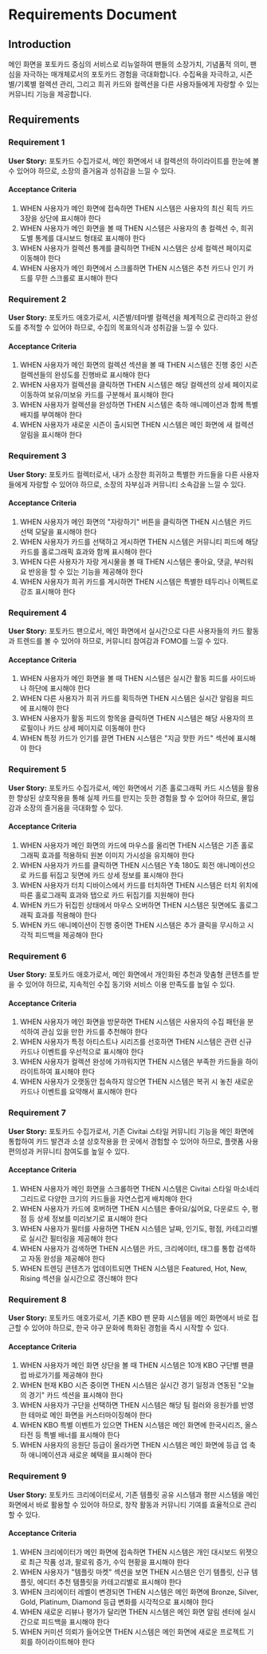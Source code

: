 # Requirements Document

## Introduction

메인 화면을 포토카드 중심의 서비스로 리뉴얼하여 팬들의 소장가치, 기념품적 의미, 팬심을 자극하는 매개체로서의 포토카드 경험을 극대화합니다. 수집욕을 자극하고, 시즌별/기록별 컬렉션 관리, 그리고 희귀 카드와 컬렉션을 다른 사용자들에게 자랑할 수 있는 커뮤니티 기능을 제공합니다.

## Requirements

### Requirement 1

**User Story:** 포토카드 수집가로서, 메인 화면에서 내 컬렉션의 하이라이트를 한눈에 볼 수 있어야 하므로, 소장의 즐거움과 성취감을 느낄 수 있다.

#### Acceptance Criteria

1. WHEN 사용자가 메인 화면에 접속하면 THEN 시스템은 사용자의 최신 획득 카드 3장을 상단에 표시해야 한다
2. WHEN 사용자가 메인 화면을 볼 때 THEN 시스템은 사용자의 총 컬렉션 수, 희귀도별 통계를 대시보드 형태로 표시해야 한다
3. WHEN 사용자가 컬렉션 통계를 클릭하면 THEN 시스템은 상세 컬렉션 페이지로 이동해야 한다
4. WHEN 사용자가 메인 화면에서 스크롤하면 THEN 시스템은 추천 카드나 인기 카드를 무한 스크롤로 표시해야 한다

### Requirement 2

**User Story:** 포토카드 애호가로서, 시즌별/테마별 컬렉션을 체계적으로 관리하고 완성도를 추적할 수 있어야 하므로, 수집의 목표의식과 성취감을 느낄 수 있다.

#### Acceptance Criteria

1. WHEN 사용자가 메인 화면의 컬렉션 섹션을 볼 때 THEN 시스템은 진행 중인 시즌 컬렉션들의 완성도를 진행바로 표시해야 한다
2. WHEN 사용자가 컬렉션을 클릭하면 THEN 시스템은 해당 컬렉션의 상세 페이지로 이동하여 보유/미보유 카드를 구분해서 표시해야 한다
3. WHEN 사용자가 컬렉션을 완성하면 THEN 시스템은 축하 애니메이션과 함께 특별 배지를 부여해야 한다
4. WHEN 사용자가 새로운 시즌이 출시되면 THEN 시스템은 메인 화면에 새 컬렉션 알림을 표시해야 한다

### Requirement 3

**User Story:** 포토카드 컬렉터로서, 내가 소장한 희귀하고 특별한 카드들을 다른 사용자들에게 자랑할 수 있어야 하므로, 소장의 자부심과 커뮤니티 소속감을 느낄 수 있다.

#### Acceptance Criteria

1. WHEN 사용자가 메인 화면의 "자랑하기" 버튼을 클릭하면 THEN 시스템은 카드 선택 모달을 표시해야 한다
2. WHEN 사용자가 카드를 선택하고 게시하면 THEN 시스템은 커뮤니티 피드에 해당 카드를 홀로그래픽 효과와 함께 표시해야 한다
3. WHEN 다른 사용자가 자랑 게시물을 볼 때 THEN 시스템은 좋아요, 댓글, 부러워요 반응을 할 수 있는 기능을 제공해야 한다
4. WHEN 사용자가 희귀 카드를 게시하면 THEN 시스템은 특별한 테두리나 이펙트로 강조 표시해야 한다

### Requirement 4

**User Story:** 포토카드 팬으로서, 메인 화면에서 실시간으로 다른 사용자들의 카드 활동과 트렌드를 볼 수 있어야 하므로, 커뮤니티 참여감과 FOMO를 느낄 수 있다.

#### Acceptance Criteria

1. WHEN 사용자가 메인 화면을 볼 때 THEN 시스템은 실시간 활동 피드를 사이드바나 하단에 표시해야 한다
2. WHEN 다른 사용자가 희귀 카드를 획득하면 THEN 시스템은 실시간 알림을 피드에 표시해야 한다
3. WHEN 사용자가 활동 피드의 항목을 클릭하면 THEN 시스템은 해당 사용자의 프로필이나 카드 상세 페이지로 이동해야 한다
4. WHEN 특정 카드가 인기를 끌면 THEN 시스템은 "지금 핫한 카드" 섹션에 표시해야 한다

### Requirement 5

**User Story:** 포토카드 수집가로서, 메인 화면에서 기존 홀로그래픽 카드 시스템을 활용한 향상된 상호작용을 통해 실제 카드를 만지는 듯한 경험을 할 수 있어야 하므로, 몰입감과 소장의 즐거움을 극대화할 수 있다.

#### Acceptance Criteria

1. WHEN 사용자가 메인 화면의 카드에 마우스를 올리면 THEN 시스템은 기존 홀로그래픽 효과를 적용하되 원본 이미지 가시성을 유지해야 한다
2. WHEN 사용자가 카드를 클릭하면 THEN 시스템은 Y축 180도 회전 애니메이션으로 카드를 뒤집고 뒷면에 카드 상세 정보를 표시해야 한다
3. WHEN 사용자가 터치 디바이스에서 카드를 터치하면 THEN 시스템은 터치 위치에 따른 홀로그래픽 효과와 탭으로 카드 뒤집기를 지원해야 한다
4. WHEN 카드가 뒤집힌 상태에서 마우스 오버하면 THEN 시스템은 뒷면에도 홀로그래픽 효과를 적용해야 한다
5. WHEN 카드 애니메이션이 진행 중이면 THEN 시스템은 추가 클릭을 무시하고 시각적 피드백을 제공해야 한다

### Requirement 6

**User Story:** 포토카드 애호가로서, 메인 화면에서 개인화된 추천과 맞춤형 콘텐츠를 받을 수 있어야 하므로, 지속적인 수집 동기와 서비스 이용 만족도를 높일 수 있다.

#### Acceptance Criteria

1. WHEN 사용자가 메인 화면을 방문하면 THEN 시스템은 사용자의 수집 패턴을 분석하여 관심 있을 만한 카드를 추천해야 한다
2. WHEN 사용자가 특정 아티스트나 시리즈를 선호하면 THEN 시스템은 관련 신규 카드나 이벤트를 우선적으로 표시해야 한다
3. WHEN 사용자가 컬렉션 완성에 가까워지면 THEN 시스템은 부족한 카드들을 하이라이트하여 표시해야 한다
4. WHEN 사용자가 오랫동안 접속하지 않으면 THEN 시스템은 복귀 시 놓친 새로운 카드나 이벤트를 요약해서 표시해야 한다

### Requirement 7

**User Story:** 포토카드 수집가로서, 기존 Civitai 스타일 커뮤니티 기능을 메인 화면에 통합하여 카드 발견과 소셜 상호작용을 한 곳에서 경험할 수 있어야 하므로, 플랫폼 사용 편의성과 커뮤니티 참여도를 높일 수 있다.

#### Acceptance Criteria

1. WHEN 사용자가 메인 화면을 스크롤하면 THEN 시스템은 Civitai 스타일 마소네리 그리드로 다양한 크기의 카드들을 자연스럽게 배치해야 한다
2. WHEN 사용자가 카드에 호버하면 THEN 시스템은 좋아요/싫어요, 다운로드 수, 평점 등 상세 정보를 미리보기로 표시해야 한다
3. WHEN 사용자가 필터를 사용하면 THEN 시스템은 날짜, 인기도, 평점, 카테고리별로 실시간 필터링을 제공해야 한다
4. WHEN 사용자가 검색하면 THEN 시스템은 카드, 크리에이터, 태그를 통합 검색하고 자동 완성을 제공해야 한다
5. WHEN 트렌딩 콘텐츠가 업데이트되면 THEN 시스템은 Featured, Hot, New, Rising 섹션을 실시간으로 갱신해야 한다

### Requirement 8

**User Story:** 포토카드 애호가로서, 기존 KBO 팬 문화 시스템을 메인 화면에서 바로 접근할 수 있어야 하므로, 한국 야구 문화에 특화된 경험을 즉시 시작할 수 있다.

#### Acceptance Criteria

1. WHEN 사용자가 메인 화면 상단을 볼 때 THEN 시스템은 10개 KBO 구단별 팬클럽 바로가기를 제공해야 한다
2. WHEN 현재 KBO 시즌 중이면 THEN 시스템은 실시간 경기 일정과 연동된 "오늘의 경기" 카드 섹션을 표시해야 한다
3. WHEN 사용자가 구단을 선택하면 THEN 시스템은 해당 팀 컬러와 응원가를 반영한 테마로 메인 화면을 커스터마이징해야 한다
4. WHEN KBO 특별 이벤트가 있으면 THEN 시스템은 메인 화면에 한국시리즈, 올스타전 등 특별 배너를 표시해야 한다
5. WHEN 사용자의 응원단 등급이 올라가면 THEN 시스템은 메인 화면에 등급 업 축하 애니메이션과 새로운 혜택을 표시해야 한다

### Requirement 9

**User Story:** 포토카드 크리에이터로서, 기존 템플릿 공유 시스템과 평판 시스템을 메인 화면에서 바로 활용할 수 있어야 하므로, 창작 활동과 커뮤니티 기여를 효율적으로 관리할 수 있다.

#### Acceptance Criteria

1. WHEN 크리에이터가 메인 화면에 접속하면 THEN 시스템은 개인 대시보드 위젯으로 최근 작품 성과, 팔로워 증가, 수익 현황을 표시해야 한다
2. WHEN 사용자가 "템플릿 마켓" 섹션을 보면 THEN 시스템은 인기 템플릿, 신규 템플릿, 에디터 추천 템플릿을 카테고리별로 표시해야 한다
3. WHEN 크리에이터 레벨이 변경되면 THEN 시스템은 메인 화면에 Bronze, Silver, Gold, Platinum, Diamond 등급 변화를 시각적으로 표시해야 한다
4. WHEN 새로운 리뷰나 평가가 달리면 THEN 시스템은 메인 화면 알림 센터에 실시간으로 피드백을 표시해야 한다
5. WHEN 커미션 의뢰가 들어오면 THEN 시스템은 메인 화면에 새로운 프로젝트 기회를 하이라이트해야 한다